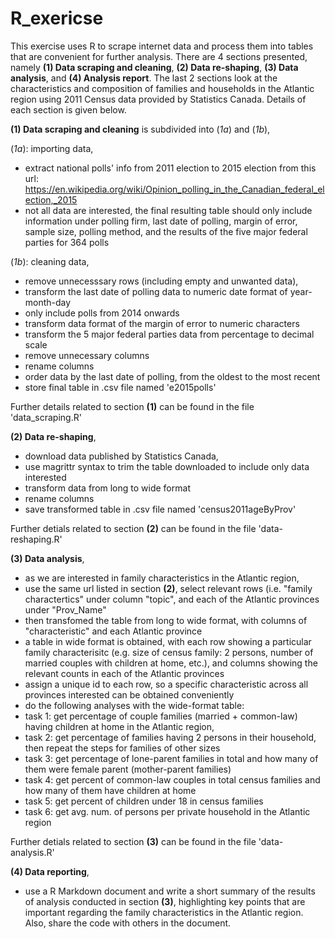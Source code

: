 # R_exericse
This exercise uses R to scrape internet data and process them into tables that are convenient for further analysis. There are 4 sections presented, namely **(1) Data scraping and cleaning**, **(2) Data re-shaping**, **(3) Data analysis**, and **(4) Analysis report**. The last 2 sections look at the characteristics and composition of families and households in the Atlantic region using 2011 Census data provided by Statistics Canada. Details of each section is given below.

**(1) Data scraping and cleaning** is subdivided into (*1a*) and (*1b*),<br />

(*1a*): importing data,  <br />
- extract national polls' info from 2011 election to 2015 election from this url: https://en.wikipedia.org/wiki/Opinion_polling_in_the_Canadian_federal_election,_2015
- not all data are interested, the final resulting table should only include information under polling firm, last date of polling, margin of error, sample size, polling method, and the results of the five major federal parties for 364 polls <br />

(*1b*): cleaning data,  <br />
- remove unnecesssary rows (including empty and unwanted data),
- transform the last date of polling data to numeric date format of year-month-day
- only include polls from 2014 onwards
- transform data format of the margin of error to numeric characters
- transform the 5 major federal parties data from percentage to decimal scale
- remove unnecessary columns
- rename columns 
- order data by the last date of polling, from the oldest to the most recent
- store final table in .csv file named 'e2015polls'  <br />

Further details related to section **(1)** can be found in the file 'data_scraping.R'  <br/>

**(2) Data re-shaping**, <br/>
- download data published by Statistics Canada, 
- use magrittr syntax to trim the table downloaded to include only data interested
- transform data from long to wide format
- rename columns 
- save transformed table in .csv file named 'census2011ageByProv'<br/>

Further detials related to section **(2)** can be found in the file 'data-reshaping.R'<br/>

**(3) Data analysis**,<br/>
- as we are interested in family characteristics in the Atlantic region, 
- use the same url listed in section **(2)**, select relevant rows (i.e. "family charactertics" under column "topic", and each of the Atlantic provinces under "Prov_Name"
- then transfomed the table from long to wide format, with columns of "characteristic" and each Atlantic province
- a table in wide format is obtained, with each row showing a particular family characterisitc (e.g. size of census family: 2 persons, number of married couples with children at home, etc.), and columns showing the relevant counts in each of the Atlantic provinces
- assign a unique id to each row, so a specific characteristic across all provinces interested can be obtained conveniently
- do the following analyses with the wide-format table: 
- task 1: get percentage of couple families (married + common-law) having children at home in the Atlantic region,
- task 2: get percentage of families having 2 persons in their household, then repeat the steps for families of other sizes
- task 3: get percentage of lone-parent families in total and how many of them were female parent (mother-parent families)
- task 4: get percent of common-law couples in total census families and how many of them have children at home
- task 5: get percent of children under 18 in census families
- task 6: get avg. num. of persons per private household in the Atlantic region<br/>

Further detials related to section **(3)** can be found in the file 'data-analysis.R'<br/>

**(4) Data reporting**,<br/>
- use a R Markdown document and write a short summary of the results of analysis conducted in section **(3)**, highlighting key points that are important regarding the family characteristics in the Atlantic region. Also, share the code with others in the document.

